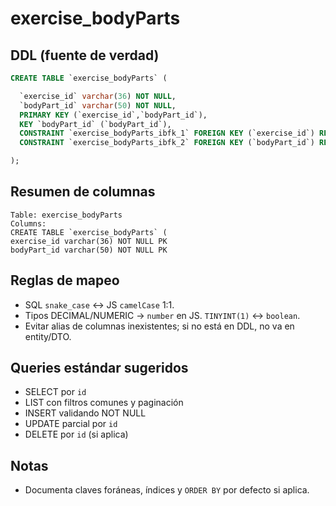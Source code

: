 # exercise_bodyParts

## DDL (fuente de verdad)
```sql
CREATE TABLE `exercise_bodyParts` (

  `exercise_id` varchar(36) NOT NULL,
  `bodyPart_id` varchar(50) NOT NULL,
  PRIMARY KEY (`exercise_id`,`bodyPart_id`),
  KEY `bodyPart_id` (`bodyPart_id`),
  CONSTRAINT `exercise_bodyParts_ibfk_1` FOREIGN KEY (`exercise_id`) REFERENCES `exercises2` (`id`),
  CONSTRAINT `exercise_bodyParts_ibfk_2` FOREIGN KEY (`bodyPart_id`) REFERENCES `bodyParts` (`id`)

);
```

## Resumen de columnas
```
Table: exercise_bodyParts
Columns:
CREATE TABLE `exercise_bodyParts` (
exercise_id varchar(36) NOT NULL PK
bodyPart_id varchar(50) NOT NULL PK
```

## Reglas de mapeo
- SQL `snake_case` ↔ JS `camelCase` 1:1.
- Tipos DECIMAL/NUMERIC → `number` en JS. `TINYINT(1)` ↔ `boolean`.
- Evitar alias de columnas inexistentes; si no está en DDL, no va en entity/DTO.

## Queries estándar sugeridos
- SELECT por `id`
- LIST con filtros comunes y paginación
- INSERT validando NOT NULL
- UPDATE parcial por `id`
- DELETE por `id` (si aplica)

## Notas
- Documenta claves foráneas, índices y `ORDER BY` por defecto si aplica.
